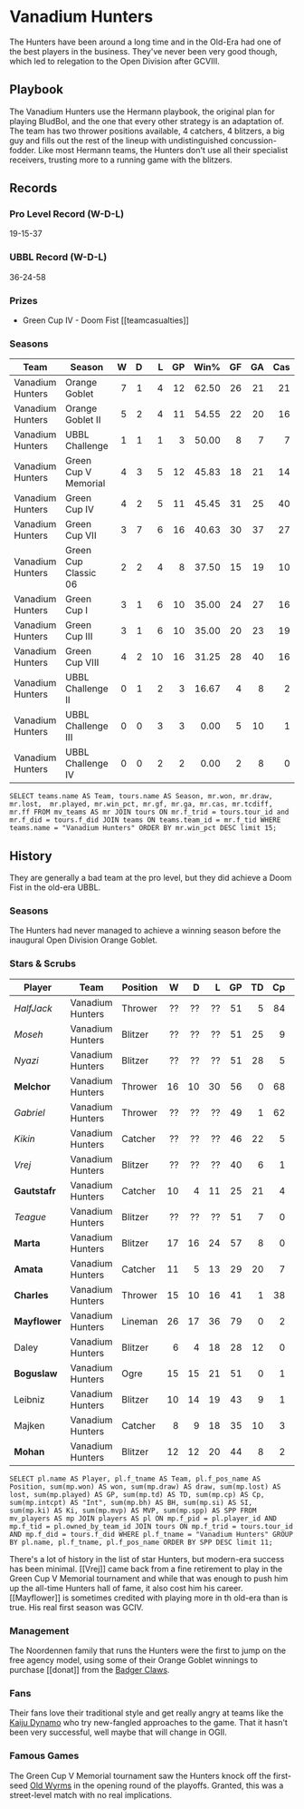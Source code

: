 # Vanadium Hunters

The Hunters have been around a long time and in the Old-Era had one of the best players in the business. They've never been very good though, which led to relegation to the Open Division after GCVIII.

## Playbook

The Vanadium Hunters use the Hermann playbook, the original plan for playing BludBol, and the one that every other strategy is an adaptation of. The team has two thrower positions available, 4 catchers, 4 blitzers, a big guy and fills out the rest of the lineup with undistinguished concussion-fodder. Like most Hermann teams, the Hunters don't use all their specialist receivers, trusting more to a running game with the blitzers.

## Records

### Pro Level Record (W-D-L)

19-15-37

### UBBL Record (W-D-L)

36-24-58

### Prizes

* Green Cup IV - Doom Fist [[teamcasualties]]

### Seasons

| Team      | Season             | W  | D | L | GP | Win% | GF   | GA   | Cas  | CDif | FF   |
|-----------|--------------------|--:|--:|--:|---:|-----:|---:|---:|----:|-----:|---:|
| Vanadium Hunters | Orange Goblet        |    7 |    1 |    4 |     12 |    62.50 |   26 |   21 |   21 |      6 |    4 |
| Vanadium Hunters | Orange Goblet II     |    5 |    2 |    4 |     11 | 54.55 |   22 |   20 |   16 |      4 |    0 |
| Vanadium Hunters | UBBL Challenge       |    1 |    1 |    1 |      3 |      50.00 |    8 |    7 |    7 |      2 |    0 |
| Vanadium Hunters | Green Cup V Memorial |    4 |    3 |    5 |     12 | 45.83 |   18 |   21 |   14 |     -4 |    2 |
| Vanadium Hunters | Green Cup IV         |    4 |    2 |    5 |     11 | 45.45 |   31 |   25 |   40 |     30 |   -1 |
| Vanadium Hunters | Green Cup VII        |    3 |    7 |    6 |     16 |  40.63 |   30 |   37 |   27 |      7 |    2 |
| Vanadium Hunters | Green Cup Classic 06 |    2 |    2 |    4 |      8 |    37.50 |   15 |   19 |   10 |     -3 |    1 |
| Vanadium Hunters | Green Cup I          |    3 |    1 |    6 |     10 |      35.00 |   24 |   27 |   16 |     -6 |    1 |
| Vanadium Hunters | Green Cup III        |    3 |    1 |    6 |     10 |      35.00 |   20 |   23 |   19 |      3 |   -1 |
| Vanadium Hunters | Green Cup VIII       |    4 |    2 |   10 |     16 |   31.25 |   28 |   40 |   16 |    -13 |   -1 |
| Vanadium Hunters | UBBL Challenge II    |    0 |    1 |    2 |      3 | 16.67 |    4 |    8 |    2 |     -6 |   -1 |
| Vanadium Hunters | UBBL Challenge III   |    0 |    0 |    3 |      3 |       0.00 |    5 |   10 |    1 |     -1 |   -2 |
| Vanadium Hunters | UBBL Challenge IV    |    0 |    0 |    2 |      2 |       0.00 |    2 |    8 |    0 |     -2 |   -1 |

`
SELECT teams.name AS Team, tours.name AS Season, mr.won, mr.draw, mr.lost, 	mr.played, mr.win_pct, mr.gf, mr.ga, mr.cas, mr.tcdiff,	mr.ff FROM mv_teams AS mr JOIN tours ON mr.f_trid = tours.tour_id and mr.f_did = tours.f_did JOIN teams ON teams.team_id = mr.f_tid WHERE teams.name = "Vanadium Hunters" ORDER BY mr.win_pct DESC limit 15;
`

## History

They are generally a bad team at the pro level, but they did achieve a Doom Fist in the old-era UBBL. 

### Seasons

The Hunters had never managed to achieve a winning season before the inaugural Open Division Orange Goblet.

### Stars & Scrubs

| Player           | Team        | Position      | W  | D | L | GP   | TD   | Cp | Int | BH   | SI   | Ki   | MVP  | SPP  |
|------------------|-------------|---------------|--:|--:|--:|---:|---:|---:|----:|---:|---:|---:|----:|----:|
| *HalfJack* | Vanadium Hunters | Thrower |  ?? | ?? | ?? | 51 | 5 | 84 | 0 | 1 | 1 | 0 | 5 | 128 |
| *Moseh* | Vanadium Hunters | Blitzer |  ?? | ?? | ?? | 51 | 25 | 9 | 2 | 6 | 1 | 0 | 4 | 122 |
| *Nyazi* | Vanadium Hunters | Blitzer | ?? | ?? | ?? | 51 | 28 | 5 | 1 | 7 | 3 | 0 | 2 | 121 |
| **Melchor**   | Vanadium Hunters | Thrower  |   16 |   10 |   30 |   56 |    0 |   68 |    0 |    2 |    0 |    0 |    8 |  112 |
| *Gabriel* | Vanadium Hunters | Thrower | ?? | ?? | ?? | 49 | 1 | 62 | 0 | 1 | 1 | 0 | 6 | 99 |
| *Kikin* | Vanadium Hunters | Catcher |  ?? | ?? | ?? | 46 | 22 | 5 | 0 | 0 | 0 | 5 | 98 |
| *Vrej* | Vanadium Hunters | Blitzer | ?? | ?? | ?? | 40 | 6 | 1 | 0 | 10 | 11 | 1 | 6 | 93 |
| **Gautstafr** | Vanadium Hunters | Catcher  |   10 |    4 |   11 |   25 |   21 |    4 |    4 |    0 |    0 |    0 |    3 |   90 |
| *Teague* | Vanadium Hunters | Blitzer |  ?? | ?? | ?? | 51 | 7 | 0 | 1 | 7 | 5 | 5 | 6 | 87 |
| **Marta**     | Vanadium Hunters | Blitzer  |   17 |   16 |   24 |   57 |    8 |    0 |    3 |   11 |    7 |    2 |    2 |   80 |
| **Amata**     | Vanadium Hunters | Catcher  |   11 |    5 |   13 |   29 |   20 |    7 |    1 |    0 |    1 |    0 |    1 |   76 |
| **Charles**   | Vanadium Hunters | Thrower  |   15 |   10 |   16 |   41 |    1 |   38 |    0 |    1 |    2 |    0 |    4 |   67 |
| **Mayflower** | Vanadium Hunters | Lineman  |   26 |   17 |   36 |   79 |    0 |    2 |    2 |    7 |    0 |    1 |    8 |   62 |
| Daley    | Vanadium Hunters | Blitzer  |    6 |    4 |   18 |   28 |   12 |    0 |    1 |    2 |    1 |    1 |    3 |   61 |
| **Boguslaw**  | Vanadium Hunters | Ogre     |   15 |   15 |   21 |   51 |    0 |    1 |    0 |   16 |    6 |    0 |    3 |   60 |
| Leibniz  | Vanadium Hunters | Blitzer  |   10 |   14 |   19 |   43 |    9 |    1 |    0 |    2 |    2 |    1 |    4 |   58 |
| Majken   | Vanadium Hunters | Catcher  |    8 |    9 |   18 |   35 |   10 |    3 |    0 |    0 |    0 |    0 |    5 |   58 |
| **Mohan**     | Vanadium Hunters | Blitzer  |   12 |   12 |   20 |   44 |    8 |    2 |    1 |    4 |    1 |    0 |    3 |   53 |


`
SELECT pl.name AS Player, pl.f_tname AS Team, pl.f_pos_name AS Position, sum(mp.won) AS won, sum(mp.draw) AS draw, sum(mp.lost) AS lost, sum(mp.played) AS GP, sum(mp.td) AS TD, sum(mp.cp) AS Cp, sum(mp.intcpt) AS "Int",	sum(mp.bh) AS BH, sum(mp.si) AS SI,	sum(mp.ki) AS Ki, sum(mp.mvp) AS MVP, sum(mp.spp) AS SPP FROM mv_players AS mp JOIN players AS pl ON mp.f_pid = pl.player_id AND mp.f_tid = pl.owned_by_team_id JOIN tours ON mp.f_trid = tours.tour_id AND mp.f_did = tours.f_did WHERE pl.f_tname = "Vanadium Hunters" GROUP BY pl.name, pl.f_tname, pl.f_pos_name ORDER BY SPP DESC limit 11;
`

There's a lot of history in the list of star Hunters, but modern-era success has been minimal. [[Vrej]] came back from a fine retirement to play in the Green Cup V Memorial tournament and while that was enough to push him up the all-time Hunters hall of fame, it also cost him his career. [[Mayflower]] is sometimes credited with playing more in th old-era than is true. His real first season was GCIV.

### Management

The Noordennen family that runs the Hunters were the first to jump on the free agency model, using some of their Orange Goblet winnings to purchase [[donat]] from the [Badger Claws](badgerclaws).

### Fans

Their fans love their traditional style and get really angry at teams like the [Kaiju Dynamo](kaijudynamo) who try new-fangled approaches to the game. That it hasn't been very successful, well maybe that will change in OGII.

### Famous Games

The Green Cup V Memorial tournament saw the Hunters knock off the first-seed [Old Wyrms](oldwyrms) in the opening round of the playoffs. Granted, this was a street-level match with no real implications.